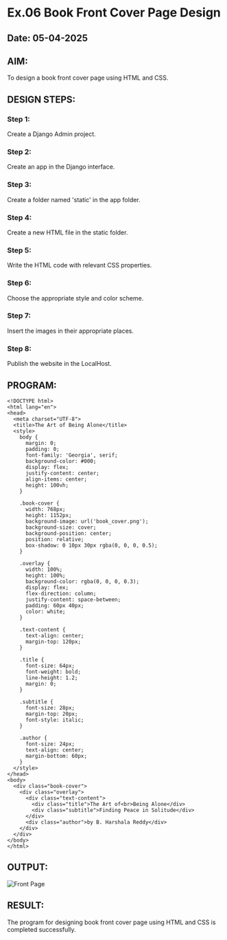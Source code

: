 # Ex.06 Book Front Cover Page Design
## Date: 05-04-2025

## AIM:
To design a book front cover page using HTML and CSS.

## DESIGN STEPS:

### Step 1:
Create a Django Admin project.

### Step 2:
Create an app in the Django interface.

### Step 3:
Create a folder named 'static' in the app folder.

### Step 4:
Create a new HTML file in the static folder.

### Step 5:
Write the HTML code with relevant CSS properties.

### Step 6:
Choose the appropriate style and color scheme.

### Step 7:
Insert the images in their appropriate places.

### Step 8:
Publish the website in the LocalHost.

## PROGRAM:
```
<!DOCTYPE html>
<html lang="en">
<head>
  <meta charset="UTF-8">
  <title>The Art of Being Alone</title>
  <style>
    body {
      margin: 0;
      padding: 0;
      font-family: 'Georgia', serif;
      background-color: #000;
      display: flex;
      justify-content: center;
      align-items: center;
      height: 100vh;
    }

    .book-cover {
      width: 768px;
      height: 1152px;
      background-image: url('book_cover.png'); 
      background-size: cover;
      background-position: center;
      position: relative;
      box-shadow: 0 10px 30px rgba(0, 0, 0, 0.5);
    }

    .overlay {
      width: 100%;
      height: 100%;
      background-color: rgba(0, 0, 0, 0.3); 
      display: flex;
      flex-direction: column;
      justify-content: space-between;
      padding: 60px 40px;
      color: white;
    }

    .text-content {
      text-align: center;
      margin-top: 120px;
    }

    .title {
      font-size: 64px;
      font-weight: bold;
      line-height: 1.2;
      margin: 0;
    }

    .subtitle {
      font-size: 28px;
      margin-top: 20px;
      font-style: italic;
    }

    .author {
      font-size: 24px;
      text-align: center;
      margin-bottom: 60px;
    }
  </style>
</head>
<body>
  <div class="book-cover">
    <div class="overlay">
      <div class="text-content">
        <div class="title">The Art of<br>Being Alone</div>
        <div class="subtitle">Finding Peace in Solitude</div>
      </div>
      <div class="author">by B. Harshala Reddy</div>
    </div>
  </div>
</body>
</html>
```

## OUTPUT:
![Front Page](https://github.com/user-attachments/assets/4028d8c8-a561-4123-9c1b-700dd8dd26b0)


## RESULT:
The program for designing book front cover page using HTML and CSS is completed successfully.
